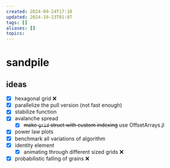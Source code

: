```yaml
---
created: 2024-09-24T17:10
updated: 2024-10-23T01:07
tags: []
aliases: []
topics: 
---
```


# sandpile

## ideas

- [x] hexagonal grid ❌
- [x] parallelize the pull version (not fast enough)
- [x] stabilize function
- [x] avalanche spread
    - [x] ~~make `grid` struct with custom indexing~~ use OffsetArrays.jl
- [x] power law plots
- [x] benchmark all variations of algorithm
- [x] identity element
    - [x] animating through different sized grids ❌
- [x] probabilistic falling of grains ❌